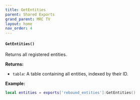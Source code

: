 ```yaml
--- 
title: GetEntities 
parent: Shared Exports 
grand_parent: MRC TV 
layout: home
nav_order: 4
--- 
```


#### `GetEntities()`
Returns all registered entities.

**Returns:**
- `table`: A table containing all entities, indexed by their ID.

**Example:**
```lua
local entities = exports['rebound_entities']:GetEntities()
```
